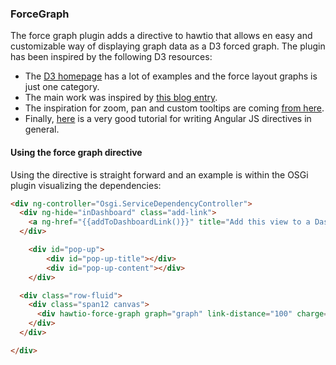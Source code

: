 ### ForceGraph

The force graph plugin adds a directive to hawtio that allows en easy and customizable way of displaying graph data as a D3 forced graph. The plugin has been inspired by the following D3 resources:

   * The [D3 homepage](http://d3js.org/) has a lot of examples and the force layout graphs is just one category.
   * The main work was inspired by [this blog entry](http://bl.ocks.org/mbostock/4062045).
   * The inspiration for zoom, pan and custom tooltips are coming [from here](http://bl.ocks.org/bentwonk/2514276).
   * Finally, [here](http://www.befundoo.com/university/tutorials/angularjs-directives-tutorial/) is a very good tutorial for writing Angular JS directives in general. 

#### Using the force graph directive 

Using the directive is straight forward and an example is within the OSGi plugin visualizing the dependencies:

```html
<div ng-controller="Osgi.ServiceDependencyController">
  <div ng-hide="inDashboard" class="add-link">
    <a ng-href="{{addToDashboardLink()}}" title="Add this view to a Dashboard"><i class="icon-share"></i></a>
  </div>

    <div id="pop-up">
        <div id="pop-up-title"></div>
        <div id="pop-up-content"></div>
    </div>

  <div class="row-fluid">
    <div class="span12 canvas">
      <div hawtio-force-graph graph="graph" link-distance="100" charge="-300" nodesize="10" style="min-height: 800px"></div>
    </div>
  </div>

</div>
```


